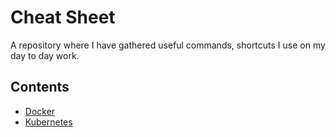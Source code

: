 # Cheat Sheet

A repository where I have gathered useful commands, shortcuts I use on my day to day work.

## Contents

- [Docker](Docker/README.md)
- [Kubernetes](Kubernetes/README.md)

